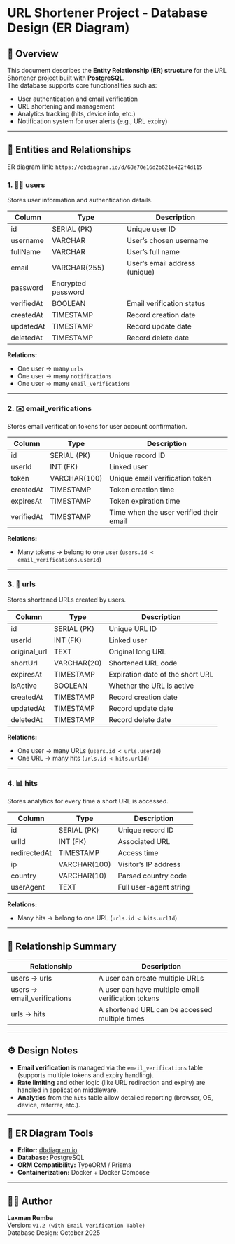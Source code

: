 # URL Shortener Project - Database Design (ER Diagram)

## 📘 Overview

This document describes the **Entity Relationship (ER) structure** for the URL Shortener project built with **PostgreSQL**.  
The database supports core functionalities such as:

- User authentication and email verification  
- URL shortening and management  
- Analytics tracking (hits, device info, etc.)  
- Notification system for user alerts (e.g., URL expiry)

---

## 🧩 Entities and Relationships

ER diagram link: `https://dbdiagram.io/d/68e70e16d2b621e422f4d115`

### 1. 🧑‍💻 users
Stores user information and authentication details.

| Column | Type | Description |
|---------|------|--------------|
| id | SERIAL (PK) | Unique user ID |
| username | VARCHAR | User’s chosen username |
| fullName | VARCHAR | User’s full name |
| email | VARCHAR(255) | User’s email address (unique) |
| password | Encrypted password |
| verifiedAt | BOOLEAN | Email verification status |
| createdAt | TIMESTAMP | Record creation date |
| updatedAt | TIMESTAMP | Record update date |
| deletedAt | TIMESTAMP | Record delete date |

**Relations:**
- One user → many `urls`
- One user → many `notifications`
- One user → many `email_verifications`

---

### 2. ✉️ email_verifications
Stores email verification tokens for user account confirmation.

| Column | Type | Description |
|---------|------|--------------|
| id | SERIAL (PK) | Unique record ID |
| userId | INT (FK) | Linked user |
| token | VARCHAR(100) | Unique email verification token |
| createdAt | TIMESTAMP | Token creation time |
| expiresAt | TIMESTAMP | Token expiration time |
| verifiedAt | TIMESTAMP | Time when the user verified their email |

**Relations:**
- Many tokens → belong to one user (`users.id < email_verifications.userId`)

---

### 3. 🔗 urls
Stores shortened URLs created by users.

| Column | Type | Description |
|---------|------|--------------|
| id | SERIAL (PK) | Unique URL ID |
| userId | INT (FK) | Linked user |
| original_url | TEXT | Original long URL |
| shortUrl | VARCHAR(20) | Shortened URL code |
| expiresAt | TIMESTAMP | Expiration date of the short URL |
| isActive | BOOLEAN | Whether the URL is active |
| createdAt | TIMESTAMP | Record creation date |
| updatedAt | TIMESTAMP | Record update date |
| deletedAt | TIMESTAMP | Record delete date |

**Relations:**
- One user → many URLs (`users.id < urls.userId`)
- One URL → many hits (`urls.id < hits.urlId`)

---

### 4. 📊 hits
Stores analytics for every time a short URL is accessed.

| Column | Type | Description |
|---------|------|--------------|
| id | SERIAL (PK) | Unique record ID |
| urlId | INT (FK) | Associated URL |
| redirectedAt | TIMESTAMP | Access time |
| ip | VARCHAR(100) | Visitor’s IP address |
| country | VARCHAR(10) | Parsed country code |
| userAgent | TEXT | Full user-agent string |

**Relations:**
- Many hits → belong to one URL (`urls.id < hits.urlId`)

---



## 🔗 Relationship Summary

| Relationship | Description |
|---------------|--------------|
| users → urls | A user can create multiple URLs |
| users → email_verifications | A user can have multiple email verification tokens |
| urls → hits | A shortened URL can be accessed multiple times |

---

## ⚙️ Design Notes

- **Email verification** is managed via the `email_verifications` table (supports multiple tokens and expiry handling).  
- **Rate limiting** and other logic (like URL redirection and expiry) are handled in application middleware.  
- **Analytics** from the `hits` table allow detailed reporting (browser, OS, device, referrer, etc.).

---

## 🧩 ER Diagram Tools

- **Editor:** [dbdiagram.io](https://dbdiagram.io)  
- **Database:** PostgreSQL  
- **ORM Compatibility:** TypeORM / Prisma  
- **Containerization:** Docker + Docker Compose

---

## 👨‍💻 Author

**Laxman Rumba**  
Version: `v1.2 (with Email Verification Table)`  
Database Design: October 2025
